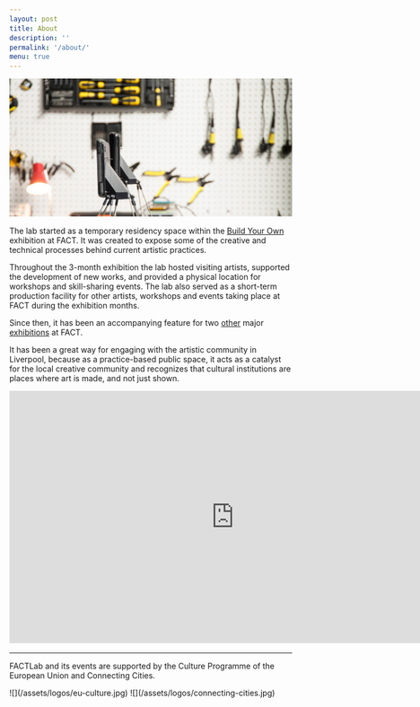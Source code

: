 ```yaml
---
layout: post
title: About
description: ''
permalink: '/about/'
menu: true
---
```

![](/assets/lab/lab00.jpg)

The lab started as a temporary residency space within the [Build Your Own](http://www.fact.co.uk/projects/build-your-own-tools-for-sharing.aspx) exhibition at FACT. It was created to expose some of the creative and technical processes behind current artistic practices.

Throughout the 3-month exhibition the lab hosted visiting artists, supported the development of new works, and provided a physical location for workshops and skill-sharing events. The lab also served as a short-term production facility for other artists, workshops and events taking place at FACT during the exhibition months.

Since then, it has been an accompanying feature for two [other](http://www.fact.co.uk/projects/lesions-in-the-landscape.aspx) major [exhibitions](http://www.fact.co.uk/projects/follow.aspx) at FACT.

It has been a great way for engaging with the artistic community in Liverpool, because as a practice-based public space, it acts as a catalyst for the local creative community and recognizes that cultural institutions are places where art is made, and not just shown.

<div class="video-wrapper video-wrapper-16x9">
  <iframe src="https://player.vimeo.com/video/138622824?byline=0&amp;portrait=0" width="800" height="450" frameborder="0" allowfullscreen="allowfullscreen"></iframe>
</div>

* * *

FACTLab and its events are supported by the Culture Programme of the European Union and Connecting Cities.

<div class="inline-images" markdown="1">
  ![](/assets/logos/eu-culture.jpg)
  ![](/assets/logos/connecting-cities.jpg)
</div>
